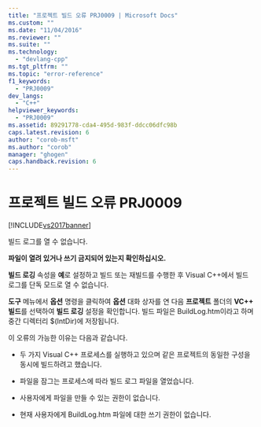 ```yaml
---
title: "프로젝트 빌드 오류 PRJ0009 | Microsoft Docs"
ms.custom: ""
ms.date: "11/04/2016"
ms.reviewer: ""
ms.suite: ""
ms.technology: 
  - "devlang-cpp"
ms.tgt_pltfrm: ""
ms.topic: "error-reference"
f1_keywords: 
  - "PRJ0009"
dev_langs: 
  - "C++"
helpviewer_keywords: 
  - "PRJ0009"
ms.assetid: 89291778-cda4-495d-983f-ddcc06dfc98b
caps.latest.revision: 6
author: "corob-msft"
ms.author: "corob"
manager: "ghogen"
caps.handback.revision: 6
---
```

# 프로젝트 빌드 오류 PRJ0009
[!INCLUDE[vs2017banner](../../assembler/inline/includes/vs2017banner.md)]

빌드 로그를 열 수 없습니다.  
  
 **파일이 열려 있거나 쓰기 금지되어 있는지 확인하십시오.**  
  
 **빌드 로깅** 속성을 **예**로 설정하고 빌드 또는 재빌드를 수행한 후 Visual C\+\+에서 빌드 로그를 단독 모드로 열 수 없습니다.  
  
 **도구** 메뉴에서 **옵션** 명령을 클릭하여 **옵션** 대화 상자를 연 다음 **프로젝트** 폴더의 **VC\+\+ 빌드**를 선택하여 **빌드 로깅** 설정을 확인합니다.  빌드 파일은 BuildLog.htm이라고 하며 중간 디렉터리 $\(IntDir\)에 저장됩니다.  
  
 이 오류의 가능한 이유는 다음과 같습니다.  
  
-   두 가지 Visual C\+\+ 프로세스를 실행하고 있으며 같은 프로젝트의 동일한 구성을 동시에 빌드하려고 했습니다.  
  
-   파일을 잠그는 프로세스에 따라 빌드 로그 파일을 열었습니다.  
  
-   사용자에게 파일을 만들 수 있는 권한이 없습니다.  
  
-   현재 사용자에게 BuildLog.htm 파일에 대한 쓰기 권한이 없습니다.